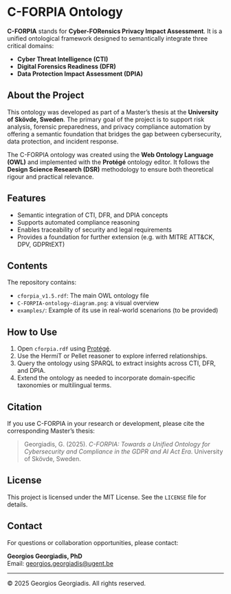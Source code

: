 # C-FORPIA Ontology

**C-FORPIA** stands for **Cyber-FORensics Privacy Impact Assessment**. It is a unified ontological framework designed to semantically integrate three critical domains:
- **Cyber Threat Intelligence (CTI)**
- **Digital Forensics Readiness (DFR)**
- **Data Protection Impact Assessment (DPIA)**

## About the Project

This ontology was developed as part of a Master’s thesis at the **University of Skövde, Sweden**. The primary goal of the project is to support risk analysis, forensic preparedness, and privacy compliance automation by offering a semantic foundation that bridges the gap between cybersecurity, data protection, and incident response.

The C-FORPIA ontology was created using the **Web Ontology Language (OWL)** and implemented with the **Protégé** ontology editor. It follows the **Design Science Research (DSR)** methodology to ensure both theoretical rigour and practical relevance.

## Features

- Semantic integration of CTI, DFR, and DPIA concepts
- Supports automated compliance reasoning
- Enables traceability of security and legal requirements
- Provides a foundation for further extension (e.g. with MITRE ATT&CK, DPV, GDPRtEXT)

## Contents

The repository contains:

- `cforpia_v1.5.rdf`: The main OWL ontology file
- `C-FORPIA-ontology-diagram.png`: a visual overview
- `examples/`: Example of its use in real-world scenarions (to be provided) 

## How to Use

1. Open `cforpia.rdf` using [Protégé](https://protege.stanford.edu/).
2. Use the HermiT or Pellet reasoner to explore inferred relationships.
3. Query the ontology using SPARQL to extract insights across CTI, DFR, and DPIA.
4. Extend the ontology as needed to incorporate domain-specific taxonomies or multilingual terms.

## Citation

If you use C-FORPIA in your research or development, please cite the corresponding Master’s thesis:

> Georgiadis, G. (2025). *C-FORPIA: Towards a Unified Ontology for Cybersecurity and Compliance in the GDPR and AI Act Era*. University of Skövde, Sweden.

## License

This project is licensed under the MIT License. See the `LICENSE` file for details.

## Contact

For questions or collaboration opportunities, please contact:

**Georgios Georgiadis, PhD**  
Email: [georgios.georgiadis@ugent.be](mailto:georgios.georgiadis@ugent.be)

---

© 2025 Georgios Georgiadis. All rights reserved.
